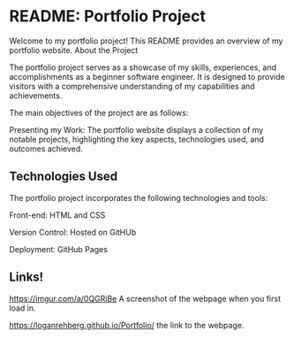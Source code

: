 

# README: Portfolio Project

Welcome to my portfolio project! This README provides an overview of my portfolio website.
About the Project

The portfolio project serves as a showcase of my skills, experiences, and accomplishments as a beginner software engineer. It is designed to provide visitors with a comprehensive understanding of my capabilities and achievements.

The main objectives of the project are as follows:

Presenting my Work: The portfolio website displays a collection of my notable projects, highlighting the key aspects, technologies used, and outcomes achieved.



## Technologies Used

The portfolio project incorporates the following technologies and tools:

Front-end: HTML and CSS

  
Version Control: Hosted on GitHUb

Deployment: GitHub Pages
    
## Links!

  https://imgur.com/a/0QGRiBe A screenshot of the webpage when you first load in.

  https://loganrehberg.github.io/Portfolio/ the link to the webpage.
